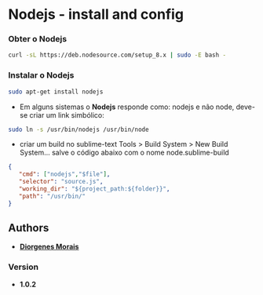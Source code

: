 # Nodejs - install and config

### Obter o Nodejs
```bash
curl -sL https://deb.nodesource.com/setup_8.x | sudo -E bash -
```

### Instalar o Nodejs
```bash
sudo apt-get install nodejs
```

* Em alguns sistemas o **Nodejs** responde como: nodejs e não node, deve-se criar um link simbólico:
```bash
sudo ln -s /usr/bin/nodejs /usr/bin/node
```

* criar um build no sublime-text
  Tools > Build System > New Build System...
  salve o código abaixo com o nome node.sublime-build

```json
{
   "cmd": ["nodejs","$file"],
   "selector": "source.js",
   "working_dir": "${project_path:${folder}}",
   "path": "/usr/bin/"
}
```

## Authors

* [**Diorgenes Morais**](diorgenesmorais@gmail.com)

### Version

* **1.0.2**
